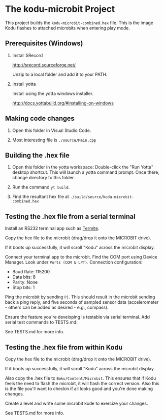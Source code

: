 # The kodu-microbit Project

This project builds the `kodu-microbit-combined.hex` file. This is the image Kodu flashes to attached microbits when entering play mode.

## Prerequisites (Windows)
1. Install SRecord
    
    http://srecord.sourceforge.net/
    
    Unzip to a local folder and add it to your PATH.

2. Install yotta

    Install using the yotta windows installer.
    
    http://docs.yottabuild.org/#installing-on-windows

## Making code changes
1. Open this folder in Visual Studio Code.

2. Most interesting file is `./source/Main.cpp`

## Building the .hex file
1. Open this folder in the yotta workspace: Double-click the "Run Yotta" desktop shortcut. This will launch a yotta command prompt. Once there, change directory to this folder.

2. Run the command `yt build`.
3. Find the resultant hex file at `./build/source/kodu-microbit-combined.hex`

## Testing the .hex file from a serial terminal

Install an RS232 terminal app such as [Termite](https://www.compuphase.com/software_termite.htm).

Copy the hex file to the microbit (drag/drop it onto the MICROBIT drive).

If it boots up successfully, it will scroll "Kodu" across the microbit display.

Connect your terminal app to the microbit. Find the COM port using Device Manager. Look under `Ports (COM & LPT)`. Connection configuration:
- Baud Rate: 115200
- Data bits: 8
- Parity: None
- Stop bits: 1

Ping the microbit by sending `P|`. This should result in the microbit sending back a ping reply, and five seconds of sampled sensor data (accelerometer - others can be added as desired - e.g., compass).

Ensure the feature you're developing is testable via serial terminal. Add serial test commands to TESTS.md.

See TESTS.md for more info.

## Testing the .hex file from within Kodu

Copy the hex file to the microbit (drag/drop it onto the MICROBIT drive).

If it boots up successfully, it will scroll "Kodu" across the microbit display.

Also copy the .hex file to `Boku/Content/Microbit`. This ensures that if Kodu feels the need to flash the microbit, it will flash the correct version. Also this is the file you'll want to checkin if all looks good and you're done making changes.

Create a level and write some microbit kode to exercize your changes.

See TESTS.md for more info.
